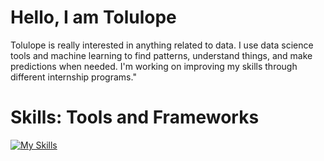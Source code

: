 # Hello, I am Tolulope
Tolulope is really interested in anything related to data. I use data science tools and machine learning to find patterns, understand things, and make predictions when needed. I'm working on improving my skills through different internship programs."
# Skills: Tools and Frameworks
[![My Skills](https://skillicons.dev/icons?i=python,powerbi,postgresql)](https://skillicons.dev)
